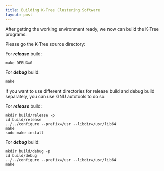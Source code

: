 ```yaml
---
title: Building K-Tree Clustering Software
layout: post
---
```


After getting the working environment ready, we now can build the K-Tree programs.

Please go the K-Tree source directory:

For ***release*** build:

    make DEBUG=0
    
For ***debug*** build:

    make
    
If you want to use different directories for release build and debug build separately, you can use GNU autotools to do so:

For ***release*** build:

	mkdir build/release -p
	cd build/release
	../../configure --prefix=/usr --libdir=/usr/lib64
	make
	sudo make install
    
For ***debug*** build:

	mkdir build/debug -p
	cd build/debug
	../../configure --prefix=/usr --libdir=/usr/lib64
	make
	
